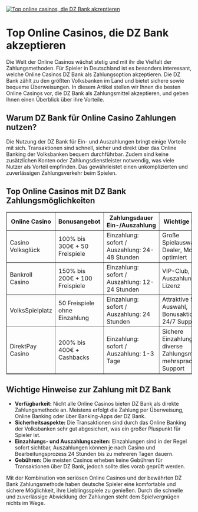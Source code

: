 [![Top online casinos, die DZ Bank akzeptieren](https://123-caf.pages.dev/gitsignup.png)](https://vrmoo.ru/Bt82HjjY)

<h1>Top Online Casinos, die DZ Bank akzeptieren</h1>  <p>Die Welt der Online Casinos wächst stetig und mit ihr die Vielfalt der Zahlungsmethoden. Für Spieler in Deutschland ist es besonders interessant, welche Online Casinos DZ Bank als Zahlungsoption akzeptieren. Die DZ Bank zählt zu den größten Volksbanken im Land und bietet sichere sowie bequeme Überweisungen. In diesem Artikel stellen wir Ihnen die besten Online Casinos vor, die DZ Bank als Zahlungsmittel akzeptieren, und geben Ihnen einen Überblick über ihre Vorteile.</p>  <h2>Warum DZ Bank für Online Casino Zahlungen nutzen?</h2>  <p>Die Nutzung der DZ Bank für Ein- und Auszahlungen bringt einige Vorteile mit sich. Transaktionen sind schnell, sicher und direkt über das Online Banking der Volksbanken bequem durchführbar. Zudem sind keine zusätzlichen Konten oder Zahlungsdienstleister notwendig, was viele Nutzer als Vorteil empfinden. Das gewährleistet einen unkomplizierten und zuverlässigen Zahlungsverkehr beim Spielen.</p>  <h2>Top Online Casinos mit DZ Bank Zahlungsmöglichkeiten</h2>  <table border="1" cellpadding="8" cellspacing="0">   <thead>     <tr>       <th>Online Casino</th>       <th>Bonusangebot</th>       <th>Zahlungsdauer Ein-/Auszahlung</th>       <th>Wichtige Features</th>     </tr>   </thead>   <tbody>     <tr>       <td>Casino Volksglück</td>       <td>100% bis 300€ + 50 Freispiele</td>       <td>Einzahlung: sofort / Auszahlung: 24-48 Stunden</td>       <td>Große Spielauswahl, Live Dealer, Mobile-optimiert</td>     </tr>     <tr>       <td>Bankroll Casino</td>       <td>150% bis 200€ + 100 Freispiele</td>       <td>Einzahlung: sofort / Auszahlung: 12-24 Stunden</td>       <td>VIP-Club, schnelle Auszahlungen, faire Lizenz</td>     </tr>     <tr>       <td>VolksSpielplatz</td>       <td>50 Freispiele ohne Einzahlung</td>       <td>Einzahlung: sofort / Auszahlung: 24 Stunden</td>       <td>Attraktive Slot-Auswahl, Bonusaktionen, 24/7 Support</td>     </tr>     <tr>       <td>DirektPay Casino</td>       <td>200% bis 400€ + Cashbacks</td>       <td>Einzahlung: sofort / Auszahlung: 1-3 Tage</td>       <td>Sichere Einzahlungen, diverse Zahlungsmethoden, mehrsprachiger Support</td>     </tr>   </tbody> </table>  <h2>Wichtige Hinweise zur Zahlung mit DZ Bank</h2>  <ul>   <li><strong>Verfügbarkeit:</strong> Nicht alle Online Casinos bieten DZ Bank als direkte Zahlungsmethode an. Meistens erfolgt die Zahlung per Überweisung, Online Banking oder über Banking-Apps der DZ Bank.</li>   <li><strong>Sicherheitsaspekte:</strong> Die Transaktionen sind durch das Online Banking der Volksbanken sehr gut abgesichert, was ein großer Pluspunkt für Spieler ist.</li>   <li><strong>Einzahlungs- und Auszahlungszeiten:</strong> Einzahlungen sind in der Regel sofort sichtbar, Auszahlungen können je nach Casino und Bearbeitungsprozess 24 Stunden bis zu mehreren Tagen dauern.</li>   <li><strong>Gebühren:</strong> Die meisten Casinos erheben keine Gebühren für Transaktionen über DZ Bank, jedoch sollte dies vorab geprüft werden.</li> </ul>  <p>Mit der Kombination von seriösen Online Casinos und der bewährten DZ Bank Zahlungsmethode haben deutsche Spieler eine komfortable und sichere Möglichkeit, ihre Lieblingsspiele zu genießen. Durch die schnelle und zuverlässige Abwicklung der Zahlungen steht dem Spielvergnügen nichts im Wege.</p>
